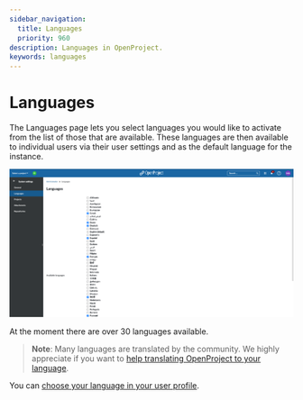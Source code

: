 ```yaml
---
sidebar_navigation:
  title: Languages
  priority: 960
description: Languages in OpenProject.
keywords: languages
---
```

# Languages

The Languages page lets you select languages you would like to activate from the list of those that are available. These languages are then available to individual users via their user settings and as the default language for the instance.

![System Languages](openproject-system-languages.png)

At the moment there are over 30 languages available.

> **Note**: Many languages are translated by the community. We highly appreciate if you want to [help translating OpenProject to your language](../../../development/translate-openproject).

You can [choose your language in your user profile](../../../getting-started/my-account/#change-your-language).
